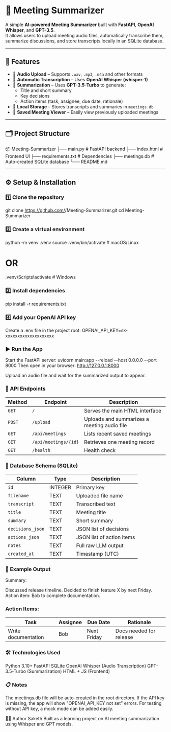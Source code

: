 

# 🧠 Meeting Summarizer

A simple **AI-powered Meeting Summarizer** built with **FastAPI**, **OpenAI Whisper**, and **GPT-3.5**.  
It allows users to upload meeting audio files, automatically transcribe them, summarize discussions, and store transcripts locally in an SQLite database.

---

## 🚀 Features
- 🎤 **Audio Upload** – Supports `.wav`, `.mp3`, `.m4a` and other formats  
- 🧾 **Automatic Transcription** – Uses **OpenAI Whisper (whisper-1)**  
- 🧠 **Summarization** – Uses **GPT-3.5-Turbo** to generate:
  - Title and short summary  
  - Key decisions  
  - Action items (task, assignee, due date, rationale)  
- 💾 **Local Storage** – Stores transcripts and summaries in `meetings.db`  
- 🔎 **Saved Meeting Viewer** – Easily view previously uploaded meetings  

---

## 🗂️ Project Structure
📦 Meeting-Summarizer
├── main.py # FastAPI backend
├── index.html # Frontend UI
├── requirements.txt # Dependencies
├── meetings.db # Auto-created SQLite database
└── README.md


---

## ⚙️ Setup & Installation

### 1️⃣ Clone the repository

git clone https://github.com/<your-username>/Meeting-Summarizer.git
cd Meeting-Summarizer

### 2️⃣ Create a virtual environment
python -m venv .venv
source .venv/bin/activate       # macOS/Linux
# OR
.venv\Scripts\activate          # Windows

### 3️⃣ Install dependencies
pip install -r requirements.txt

### 4️⃣ Add your OpenAI API key
Create a .env file in the project root:
OPENAI_API_KEY=sk-xxxxxxxxxxxxxxxxxxxx

### ▶️ Run the App
Start the FastAPI server:
uvicorn main:app --reload --host 0.0.0.0 --port 8000
Then open in your browser: http://127.0.0.1:8000

Upload an audio file and wait for the summarized output to appear.


### 🧩 API Endpoints

| Method | Endpoint             | Description                                 |
| ------ | -------------------- | ------------------------------------------- |
| `GET`  | `/`                  | Serves the main HTML interface              |
| `POST` | `/upload`            | Uploads and summarizes a meeting audio file |
| `GET`  | `/api/meetings`      | Lists recent saved meetings                 |
| `GET`  | `/api/meetings/{id}` | Retrieves one meeting record                |
| `GET`  | `/health`            | Health check                                |

### 💾 Database Schema (SQLite)

| Column           | Type    | Description               |
| ---------------- | ------- | ------------------------- |
| `id`             | INTEGER | Primary key               |
| `filename`       | TEXT    | Uploaded file name        |
| `transcript`     | TEXT    | Transcribed text          |
| `title`          | TEXT    | Meeting title             |
| `summary`        | TEXT    | Short summary             |
| `decisions_json` | TEXT    | JSON list of decisions    |
| `actions_json`   | TEXT    | JSON list of action items |
| `notes`          | TEXT    | Full raw LLM output       |
| `created_at`     | TEXT    | Timestamp (UTC)           |


### 🧠 Example Output

Summary:

Discussed release timeline. Decided to finish feature X by next Friday.
Action item: Bob to complete documentation.


### Action Items:

| Task                | Assignee | Due Date    | Rationale               |
| ------------------- | -------- | ----------- | ----------------------- |
| Write documentation | Bob      | Next Friday | Docs needed for release |

### 🛠️ Technologies Used

Python 3.10+
FastAPI
SQLite
OpenAI Whisper (Audio Transcription)
GPT-3.5-Turbo (Summarization)
HTML + JS (Frontend)

### 📋 Notes
The meetings.db file will be auto-created in the root directory.
If the API key is missing, the app will show "OPENAI_API_KEY not set" errors.
For testing without API key, a mock mode can be added easily.

🧑‍💻 Author
Saketh
Built as a learning project on AI meeting summarization using Whisper and GPT models.
